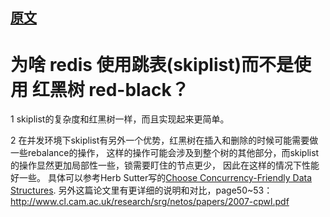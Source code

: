 
## [原文](https://www.zhihu.com/question/20202931/answer/16086538)

# 为啥 redis 使用跳表(skiplist)而不是使用 红黑树 red-black？

1 skiplist的复杂度和红黑树一样，而且实现起来更简单。

2 在并发环境下skiplist有另外一个优势，红黑树在插入和删除的时候可能需要做一些rebalance的操作，
这样的操作可能会涉及到整个树的其他部分，而skiplist的操作显然更加局部性一些，锁需要盯住的节点更少，
因此在这样的情况下性能好一些。
具体可以参考Herb Sutter写的[Choose Concurrency-Friendly Data Structures](http://www.drdobbs.com/parallel/choose-concurrency-friendly-data-structu/208801371).
另外这篇论文里有更详细的说明和对比，page50~53：
<http://www.cl.cam.ac.uk/research/srg/netos/papers/2007-cpwl.pdf>


